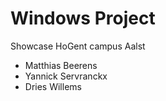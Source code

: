 # Windows Project 
Showcase HoGent campus Aalst

- Matthias Beerens
- Yannick Servranckx
- Dries Willems
